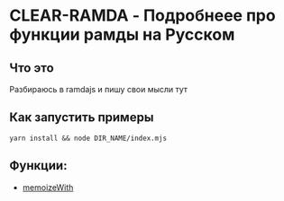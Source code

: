 # CLEAR-RAMDA - Подробнеее про функции рамды на Русском

## Что это

Разбираюсь в ramdajs и пишу свои мысли тут

## Как запустить примеры

`yarn install && node DIR_NAME/index.mjs`

## Функции:

- [memoizeWith](https://github.com/gthrm/clear-ramda/blob/main/memoizeWith/index.mjs)